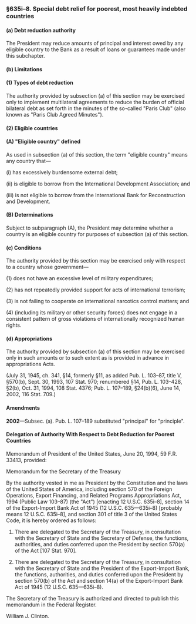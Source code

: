### §635i–8. Special debt relief for poorest, most heavily indebted countries ###

#### (a) Debt reduction authority ####

The President may reduce amounts of principal and interest owed by any eligible country to the Bank as a result of loans or guarantees made under this subchapter.

#### (b) Limitations ####

#### (1) Types of debt reduction ####

The authority provided by subsection (a) of this section may be exercised only to implement multilateral agreements to reduce the burden of official bilateral debt as set forth in the minutes of the so-called "Paris Club" (also known as "Paris Club Agreed Minutes").

#### (2) Eligible countries ####

#### (A) "Eligible country" defined ####

As used in subsection (a) of this section, the term "eligible country" means any country that—

(i) has excessively burdensome external debt;

(ii) is eligible to borrow from the International Development Association; and

(iii) is not eligible to borrow from the International Bank for Reconstruction and Development.

#### (B) Determinations ####

Subject to subparagraph (A), the President may determine whether a country is an eligible country for purposes of subsection (a) of this section.

#### (c) Conditions ####

The authority provided by this section may be exercised only with respect to a country whose government—

(1) does not have an excessive level of military expenditures;

(2) has not repeatedly provided support for acts of international terrorism;

(3) is not failing to cooperate on international narcotics control matters; and

(4) (including its military or other security forces) does not engage in a consistent pattern of gross violations of internationally recognized human rights.

#### (d) Appropriations ####

The authority provided by subsection (a) of this section may be exercised only in such amounts or to such extent as is provided in advance in appropriations Acts.

(July 31, 1945, ch. 341, §14, formerly §11, as added Pub. L. 103–87, title V, §570(b), Sept. 30, 1993, 107 Stat. 970; renumbered §14, Pub. L. 103–428, §2(b), Oct. 31, 1994, 108 Stat. 4376; Pub. L. 107–189, §24(b)(6), June 14, 2002, 116 Stat. 709.)

#### Amendments ####

**2002**—Subsec. (a). Pub. L. 107–189 substituted "principal" for "principle".

#### Delegation of Authority With Respect to Debt Reduction for Poorest Countries ####

Memorandum of President of the United States, June 20, 1994, 59 F.R. 33413, provided:

Memorandum for the Secretary of the Treasury

By the authority vested in me as President by the Constitution and the laws of the United States of America, including section 570 of the Foreign Operations, Export Financing, and Related Programs Appropriations Act, 1994 (Public Law 103–87) (the "Act") [enacting 12 U.S.C. 635i–8], section 14 of the Export-Import Bank Act of 1945 (12 U.S.C. 635—635i–8) [probably means 12 U.S.C. 635i–8], and section 301 of title 3 of the United States Code, it is hereby ordered as follows:

1. There are delegated to the Secretary of the Treasury, in consultation with the Secretary of State and the Secretary of Defense, the functions, authorities, and duties conferred upon the President by section 570(a) of the Act [107 Stat. 970].

2. There are delegated to the Secretary of the Treasury, in consultation with the Secretary of State and the President of the Export-Import Bank, the functions, authorities, and duties conferred upon the President by section 570(b) of the Act and section 14(a) of the Export-Import Bank Act of 1945 (12 U.S.C. 635—635i–8).

The Secretary of the Treasury is authorized and directed to publish this memorandum in the Federal Register.

William J. Clinton.